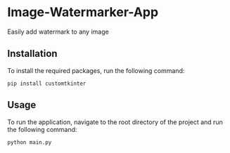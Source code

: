 # Image-Watermarker-App
Easily add watermark to any image 

## Installation
To install the required packages, run the following command:

```
pip install customtkinter 
```

## Usage
To run the application, navigate to the root directory of the project and run the following command:

```
python main.py
```
